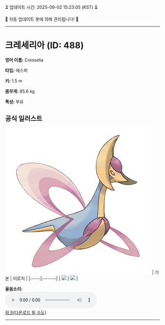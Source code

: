 
⏳ 업데이트 시간: 2025-09-02 15:23:05 (KST) ⏳

🤖 자동 업데이트 봇에 의해 관리됩니다! 🤖

---

# 크레세리아 (ID: 488)
**영어 이름:** Cresselia

**타입:** 에스퍼

**키:** 1.5 m

**몸무게:** 85.6 kg

**특성:** 부유

## 공식 일러스트
![](https://raw.githubusercontent.com/PokeAPI/sprites/master/sprites/pokemon/other/official-artwork/488.png)
| 기본 | 이로치 |
|:----:|:------:|
| <img src="http://play.pokemonshowdown.com/sprites/ani/cresselia.gif" width="200"> | <img src="http://play.pokemonshowdown.com/sprites/ani-shiny/cresselia.gif" width="200"> |

**울음소리:**<br><audio controls src="https://raw.githubusercontent.com/PokeAPI/cries/main/cries/pokemon/latest/488.ogg"></audio><br> [링크(다운로드 될 수도)](https://raw.githubusercontent.com/PokeAPI/cries/main/cries/pokemon/latest/488.ogg)


---
